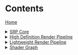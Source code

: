 <h1>Contents</h1>

<a href="https://github.com/Unity-Technologies/ScriptableRenderPipeline/wiki/">Home</a>

[//]: # "Core SRP"
<details>
<summary>
<a href="https://github.com/Unity-Technologies/ScriptableRenderPipeline/wiki/Core-SRP">SRP Core</a><br>
</summary>

<ul>
<a href="https://github.com/Unity-Technologies/ScriptableRenderPipeline/wiki/What-is-a-Render-Pipeline">What is a Render Pipeline</a><br>
<a href="https://github.com/Unity-Technologies/ScriptableRenderPipeline/wiki/What-is-a-Scriptable-Render-Pipeline">What is a Scriptable Render Pipeline</a><br>

<details>
<summary>
<a href="https://github.com/Unity-Technologies/ScriptableRenderPipeline/wiki/SRP-Overview">Rendering with SRP API</a>
</summary>
<ul>
<a href="https://github.com/Unity-Technologies/ScriptableRenderPipeline/wiki/SRP-Asset">The SRP Asset</a><br>
<a href="https://github.com/Unity-Technologies/ScriptableRenderPipeline/wiki/SRP-Instance">The SRP Instance</a><br>
<a href="https://github.com/Unity-Technologies/ScriptableRenderPipeline/wiki/SRP-Context">The Render Pipeline Context</a><br>
<a href="https://github.com/Unity-Technologies/ScriptableRenderPipeline/wiki/SRP-Culling">Culling</a><br>
<a href="https://github.com/Unity-Technologies/ScriptableRenderPipeline/wiki/SRP-Drawing">Drawing</a><br>
<a href="https://github.com/Unity-Technologies/ScriptableRenderPipeline/wiki/SRP-Editor">Editor Integration</a><br>
</ul>
</details>
<a href="https://github.com/Unity-Technologies/ScriptableRenderPipeline/wiki/XR-for-SRP">XR Support in SRP</a><br>
</ul>
</details>

[//]: # "HDRP"
<details>
<summary>
<a href="https://github.com/Unity-Technologies/ScriptableRenderPipeline/wiki/High-Definition-Render-Pipeline-overview">High Definition Render Pipeline</a>
</summary>

<ul>
<a href="https://blogs.unity3d.com/2018/09/24/the-high-definition-render-pipeline-getting-started-guide-for-artists/">HDRP Getting started for artists (Blog post)</a>
<details>
<summary>
<a href="https://github.com/Unity-Technologies/ScriptableRenderPipeline/wiki/Getting-started-with-HDRP">Getting Started</a>
</summary>
<ul>
<a href="https://github.com/Unity-Technologies/ScriptableRenderPipeline/wiki/Upgrading-to-HDRP">Upgrading to HDRP</a><br>
<a>Forward and Deferred Rendering</a><br>
</ul>
</details>

<details>
<summary>
<a>Volume Framework</a>
</summary>
<ul>
<a href="https://github.com/Unity-Technologies/ScriptableRenderPipeline/wiki/Volumes">Volumes</a><br>
</ul>
<ul>
<a href="https://github.com/Unity-Technologies/ScriptableRenderPipeline/wiki/VolumeComponent">Volume Component</a><br>
</ul>
</details>

<details>
<summary>
<a>Volume Components</a>
</summary>
<ul>
<a href="https://github.com/Unity-Technologies/ScriptableRenderPipeline/wiki/HDRP-Visual-Environment">Visual Environment</a><br>
<a href="https://github.com/Unity-Technologies/ScriptableRenderPipeline/wiki/HDRI-Sky">HDRI Sky</a><br>
<a href="https://github.com/Unity-Technologies/ScriptableRenderPipeline/wiki/Procedural-Sky">Procedural Sky</a><br>
<a href="https://github.com/Unity-Technologies/ScriptableRenderPipeline/wiki/Gradient-Sky">Gradient Sky</a><br>
<a href="https://github.com/Unity-Technologies/ScriptableRenderPipeline/wiki/Linear-Fog">Linear Fog</a><br>
<a href="https://github.com/Unity-Technologies/ScriptableRenderPipeline/wiki/Exponential-Fog">Exponential Fog</a><br>
<a href="https://github.com/Unity-Technologies/ScriptableRenderPipeline/wiki/Volumetric-Fog">Volumetric Fog</a><br>
<a href="https://github.com/Unity-Technologies/ScriptableRenderPipeline/wiki/HD-Shadow-Settings">HD Shadow Settings</a><br>
<a href="https://github.com/Unity-Technologies/ScriptableRenderPipeline/wiki/HD-Contact-Shadows">Contact Shadows</a><br>
<a href="https://github.com/Unity-Technologies/ScriptableRenderPipeline/wiki/HDRP-Volumetric-lighting-controller">Volumetric lighting controller</a><br>
<a href="https://github.com/Unity-Technologies/ScriptableRenderPipeline/wiki/Indirect-lighting-controller">Indirect lighting controller</a><br>
</ul>
</details>

<details>
<summary>
<a>Render Pipeline Settings</a>
</summary>
<ul>
<a href="https://github.com/Unity-Technologies/ScriptableRenderPipeline/wiki/HDRP-Asset">HDRP Asset</a><br>
<a href="https://github.com/Unity-Technologies/ScriptableRenderPipeline/wiki/Frame-Settings">Frame Settings</a><br>        
</ul>
</details>

<details>
<summary>
<a>Materials</a>
</summary>
<ul>

<details>
<summary>
<a>Shared Material Features</a><br>
</summary>
<ul>
<a href="https://github.com/Unity-Technologies/ScriptableRenderPipeline/wiki/Surface-Type">Surface Type</a><br>
<a>Double-Sided</a><br>
<a>Vertex Displacement</a>
<a>Tessellation</a><br>
<a>Ambient Occlusion</a><br>
<a>Specular Occlusion</a><br>
<a>Geometric AA</a><br>
<a>NormalMap AA</a><br>
<a>Alpha Cutoff</a><br>
</ul></details>

<a>Unlit</a><br>
<a href="https://github.com/Unity-Technologies/ScriptableRenderPipeline/wiki/Lit-Shader">Lit</a><br>
<a>Layered Lit</a><br>
<a>StackLit</a><br>
<a href="https://github.com/Unity-Technologies/ScriptableRenderPipeline/wiki/Terrain-Lit-Shader">Terrain Lit</a><br>
<a href="https://github.com/Unity-Technologies/ScriptableRenderPipeline/wiki/Fabric">Fabric</a><br>
<a>AXF</a><br>
<details>
<summary>
<a>Transparency</a><br>
</summary>
<ul>
<a>Material Priority</a><br>
<a>Blending Mode</a><br>
<a>Transparent Pass</a><br>
</ul></details>
<details>
<summary>
<a href="https://github.com/Unity-Technologies/ScriptableRenderPipeline/wiki/Subsurface-Scattering">Subsurface Scattering</a>
</summary>
<ul>
<a href="https://github.com/Unity-Technologies/ScriptableRenderPipeline/wiki/Diffusion-Profile">Diffusion Profile</a>
</ul>
<details>
</ul></details>
<details>
<summary>
<a>Lighting</a>
</summary>
<ul>
<a href="https://github.com/Unity-Technologies/ScriptableRenderPipeline/wiki/HDRP-Light-Component">HDRP Light</a><br>
<a href="https://github.com/Unity-Technologies/ScriptableRenderPipeline/wiki/Environment-Lighting">Environment Lighting</a><br>
<a href="https://github.com/Unity-Technologies/ScriptableRenderPipeline/wiki/Atmospheric-Scattering">Atmospheric Scattering</a><br>
<a href="https://github.com/Unity-Technologies/ScriptableRenderPipeline/wiki/HDRP-Shadows">Shadows</a><br>
<a href="https://github.com/Unity-Technologies/ScriptableRenderPipeline/wiki/Reflection-and-refraction">Reflection and refraction</a><br>
<a href="https://github.com/Unity-Technologies/ScriptableRenderPipeline/wiki/Cube-and-Planar-Reflection-Probes">Cube and Planar Reflection Probes</a><br>
<a href="https://github.com/Unity-Technologies/ScriptableRenderPipeline/wiki/Volumetric-lighting">Volumetric lighting</a><br>
<a href="https://github.com/Unity-Technologies/ScriptableRenderPipeline/wiki/Light-layers">Light Layers</a><br>     
<a href="https://github.com/Unity-Technologies/ScriptableRenderPipeline/wiki/Physical-light-units-and-intensities">Physical Light Units and Intensities</a><br>
</ul>
</details>
<details>
<summary>
<a>Object Sorting</a>
</summary>
<ul>
<a href="https://github.com/Unity-Technologies/ScriptableRenderPipeline/wiki/Material-Priority">Material Priority</a><br>
<a href="https://github.com/Unity-Technologies/ScriptableRenderPipeline/wiki/Renderer-Priority">Renderer Priority</a><br>
</ul>
</details>
<details><summary><a>Decals</a></summary>
<ul>
<a>Projector and Mesh Decal</a><br>
<a>Decal material</a><br>        
</ul>
</details>
<details><summary><a href="https://github.com/Unity-Technologies/ScriptableRenderPipeline/wiki/HDRPCamera">Camera</a></summary>
<ul>
<a href="https://github.com/Unity-Technologies/ScriptableRenderPipeline/wiki/MSAA">MSAA</a><br>
</ul>
</details>
<a>Post-Processing</a>
<details><summary><a>Customising HDRP</a><br></summary>
<ul>
<a href="https://github.com/Unity-Technologies/ScriptableRenderPipeline/wiki/Camera-Relative-Rendering-in-HDRP">Camera-Relative rendering</a><br>
<a>RT Handle System</a><br>
<a>Creating Materials</a><br>
<a>Render Passes</a><br>
<a href="https://github.com/Unity-Technologies/ScriptableRenderPipeline/wiki/Writing-A-Custom-Sky-Renderer">Writing a Custom Sky Renderer</a><br>
<a>How To Extend HDRP</a><br>

<a href="https://github.com/Unity-Technologies/ScriptableRenderPipeline/wiki/How-motion-vector-work">How motion vector work?</a><br>

</ul>
</details>
<a>Render Pipeline Debugging</a><br>
<a href="https://github.com/Unity-Technologies/ScriptableRenderPipeline/wiki/VR-in-HDRP">VR in HDRP</a><br>
<a href="https://github.com/Unity-Technologies/ScriptableRenderPipeline/wiki/High-Definition-Render-Pipeline-FAQ">Frequently Asked Questions</a><br>
<a>Technical Publications</a><br>
<a href="https://github.com/Unity-Technologies/ScriptableRenderPipeline/wiki/Glossary">Glossary</a><br>
<details>
<summary>
<a>Obsolete</a>
</summary>
<ul>
<a href="https://github.com/Unity-Technologies/ScriptableRenderPipeline/wiki/HDRP-Sky">Sky</a><br>
<a href="https://github.com/Unity-Technologies/ScriptableRenderPipeline/wiki/Renderer-Extensions">Renderer Extensions</a>
</ul>
</details>
</ul>
</details>
</details>

[//]: # "LWRP"

<details>
    <summary><a href="https://github.com/Unity-Technologies/ScriptableRenderPipeline/wiki/Lightweight-Render-Pipeline Overview">Lightweight Render Pipeline</a>
</summary>
</details>   

[//]: # "SHADER GRAPH"

<details>
<summary><a href="https://github.com/Unity-Technologies/ScriptableRenderPipeline/wiki/Shader-Graph">Shader Graph</a>
</summary>
<ul>

<details><summary>
<a href="https://github.com/Unity-Technologies/ScriptableRenderPipeline/wiki/Getting-Started-with-Shader-Graph">Getting Started</a><br></summary>
<ul>
<a href="https://github.com/Unity-Technologies/ScriptableRenderPipeline/wiki/Shader-Graph-Window">Shader Graph Window</a><br>
<a href="https://github.com/Unity-Technologies/ScriptableRenderPipeline/wiki/Blackboard">Blackboard</a><br>
<a href="https://github.com/Unity-Technologies/ScriptableRenderPipeline/wiki/Master-Preview">Master Preview</a><br>
<a href="https://github.com/Unity-Technologies/ScriptableRenderPipeline/wiki/Create-Node-Menu">Create Node Menu</a><br>
<a href="https://github.com/Unity-Technologies/ScriptableRenderPipeline/wiki/Shader-Graph-Asset">Shader Graph Asset</a><br><a href="https://github.com/Unity-Technologies/ScriptableRenderPipeline/wiki/Custom-Nodes-With-CodeFunctionNode">Custom Nodes with CodeFunctionNode</a></ul>
</details>



[//]: # "SUB-GRAPH"

<details><summary><a href="https://github.com/Unity-Technologies/ScriptableRenderPipeline/wiki/Sub-graph">Sub-graph</a>
</summary>
<ul><a href="https://github.com/Unity-Technologies/ScriptableRenderPipeline/wiki/Sub-graph-Asset">Sub-graph Asset</a><br>
</ul></details>

[//]: # "NODE"

<details><summary><a href="https://github.com/Unity-Technologies/ScriptableRenderPipeline/wiki/Node">Node</a>
</summary>
<ul><a href="https://github.com/Unity-Technologies/ScriptableRenderPipeline/wiki/Port">Port</a><br>
<a href="https://github.com/Unity-Technologies/ScriptableRenderPipeline/wiki/Edge">Edge</a><br>
<a href="https://github.com/Unity-Technologies/ScriptableRenderPipeline/wiki/Master-Node">Master Node</a><br></ul>
</details>

[//]: # "DATA"

<details><summary><a href="https://github.com/Unity-Technologies/ScriptableRenderPipeline/wiki/Data">Data</a>
</summary>
<ul><a href="https://github.com/Unity-Technologies/ScriptableRenderPipeline/wiki/Property-Types">Property Types</a><br>
<a href="https://github.com/Unity-Technologies/ScriptableRenderPipeline/wiki/Data-Types">Data Types</a><br>
<a href="https://github.com/Unity-Technologies/ScriptableRenderPipeline/wiki/Port-Bindings">Port Bindings</a><br>
</ul></details>

[//]: # "NODE LIBRARY"

<details><summary><a href="https://github.com/Unity-Technologies/ScriptableRenderPipeline/wiki/Node-Library">Node Library</a>
</summary>
<ul>
<details><summary><a href="https://github.com/Unity-Technologies/ScriptableRenderPipeline/wiki/Artistic-Nodes">Artistic</a></summary>
<ul>
<details><summary>Adjustment</summary>
<ul>
<a href="https://github.com/Unity-Technologies/ScriptableRenderPipeline/wiki/Channel-Mixer-Node">Channel Mixer</a><br>
<a href="https://github.com/Unity-Technologies/ScriptableRenderPipeline/wiki/Contrast-Node">Contrast</a><br>
<a href="https://github.com/Unity-Technologies/ScriptableRenderPipeline/wiki/Hue-Node">Hue</a><br>
<a href="https://github.com/Unity-Technologies/ScriptableRenderPipeline/wiki/Invert-Colors-Node">Invert Colors</a><br>
<a href="https://github.com/Unity-Technologies/ScriptableRenderPipeline/wiki/Replace-Color-Node">Replace Color</a><br>
<a href="https://github.com/Unity-Technologies/ScriptableRenderPipeline/wiki/Saturation-Node">Saturation</a><br>
<a href="https://github.com/Unity-Technologies/ScriptableRenderPipeline/wiki/White-Balance-Node">White Balance</a><br>
</ul>
</details>

<details><summary>Blend</summary>
<ul><a href="https://github.com/Unity-Technologies/ScriptableRenderPipeline/wiki/Blend-Node">Blend</a><br>
</ul></details>
<details><summary>Filter</summary>
<ul><a href="https://github.com/Unity-Technologies/ScriptableRenderPipeline/wiki/Dither-Node">Dither</a><br>
</ul></details>
<details><summary>Mask</summary>
<ul><a href="https://github.com/Unity-Technologies/ScriptableRenderPipeline/wiki/Channel-Mask-Node">Channel Mask</a><br>
<a href="https://github.com/Unity-Technologies/ScriptableRenderPipeline/wiki/Color-Mask-Node">Color Mask</a><br></ul>
</details>
<details><summary>Normal</summary>
<ul><a href="https://github.com/Unity-Technologies/ScriptableRenderPipeline/wiki/Normal-Blend-Node">Normal Blend</a><br>
<a href="https://github.com/Unity-Technologies/ScriptableRenderPipeline/wiki/Normal-Create-Node">Normal Create</a><br>
<a href="https://github.com/Unity-Technologies/ScriptableRenderPipeline/wiki/Normal-Strength-Node">Normal Strength</a><br>
<a href="https://github.com/Unity-Technologies/ScriptableRenderPipeline/wiki/Normal-Unpack-Node">Normal Unpack</a><br>
</ul></details>
<details><summary>Utility</summary>
<ul><a href="https://github.com/Unity-Technologies/ScriptableRenderPipeline/wiki/Colorspace-Conversion-Node">Colorspace Conversion</a><br>
</ul></details>
</ul>
</details>



<details><summary><a href="https://github.com/Unity-Technologies/ScriptableRenderPipeline/wiki/Channel-Nodes">Channel</a></summary>
<ul>
<a href="https://github.com/Unity-Technologies/ScriptableRenderPipeline/wiki/Combine-Node">Combine</a><br>
<a href="https://github.com/Unity-Technologies/ScriptableRenderPipeline/wiki/Flip-Node">Flip</a><br>
<a href="https://github.com/Unity-Technologies/ScriptableRenderPipeline/wiki/Split-Node">Split</a><br>
<a href="https://github.com/Unity-Technologies/ScriptableRenderPipeline/wiki/Swizzle-Node">Swizzle</a><br>
</ul>
</details>

<details><summary><a href="https://github.com/Unity-Technologies/ScriptableRenderPipeline/wiki/Input-Nodes">Input</a></summary>
<ul>
<details><summary>Basic</summary>
<ul>
<a href="https://github.com/Unity-Technologies/ScriptableRenderPipeline/wiki/Boolean-Node">Boolean</a><br>
<a href="https://github.com/Unity-Technologies/ScriptableRenderPipeline/wiki/Color-Node">Color</a><br>
<a href="https://github.com/Unity-Technologies/ScriptableRenderPipeline/wiki/Constant-Node">Constant</a><br>
<a href="https://github.com/Unity-Technologies/ScriptableRenderPipeline/wiki/Integer-Node">Integer</a><br>
<a href="https://github.com/Unity-Technologies/ScriptableRenderPipeline/wiki/Slider-Node">Slider</a><br>
<a href="https://github.com/Unity-Technologies/ScriptableRenderPipeline/wiki/Time-Node">Time</a><br>
<a href="https://github.com/Unity-Technologies/ScriptableRenderPipeline/wiki/Vector-1-Node">Vector 1</a><br>
<a href="https://github.com/Unity-Technologies/ScriptableRenderPipeline/wiki/Vector-2-Node">Vector 2</a><br>
<a href="https://github.com/Unity-Technologies/ScriptableRenderPipeline/wiki/Vector-3-Node">Vector 3</a><br>
<a href="https://github.com/Unity-Technologies/ScriptableRenderPipeline/wiki/Vector-4-Node">Vector 4</a><br>
</ul>
</details>
<details><summary>Geometry</summary>
<ul>
<a href="https://github.com/Unity-Technologies/ScriptableRenderPipeline/wiki/Bitangent-Vector-Node">Bitangent Vector</a><br>
<a href="https://github.com/Unity-Technologies/ScriptableRenderPipeline/wiki/Normal-Vector-Node">Normal Vector</a><br>
<a href="https://github.com/Unity-Technologies/ScriptableRenderPipeline/wiki/Position-Node">Position</a><br>
<a href="https://github.com/Unity-Technologies/ScriptableRenderPipeline/wiki/Screen-Position-Node">Screen Position</a><br>
<a href="https://github.com/Unity-Technologies/ScriptableRenderPipeline/wiki/Tangent-Vector-Node">Tangent Vector</a><br>
<a href="https://github.com/Unity-Technologies/ScriptableRenderPipeline/wiki/UV-Node">UV</a><br>
<a href="https://github.com/Unity-Technologies/ScriptableRenderPipeline/wiki/Vertex-Color-Node">Vertex Color</a><br>
<a href="https://github.com/Unity-Technologies/ScriptableRenderPipeline/wiki/View-Direction-Node">View Direction</a><br>
</ul>
</details>
<details><summary>Matrix</summary>
<ul><a href="https://github.com/Unity-Technologies/ScriptableRenderPipeline/wiki/Matrix-2x2-Node">Matrix 2x2</a><br>
<a href="https://github.com/Unity-Technologies/ScriptableRenderPipeline/wiki/Matrix-3x3-Node">Matrix 3x3</a><br>
<a href="https://github.com/Unity-Technologies/ScriptableRenderPipeline/wiki/Matrix-4x4-Node">Matrix 4x4</a><br>
<a href="https://github.com/Unity-Technologies/ScriptableRenderPipeline/wiki/Transformation-Matrix-Node">Transformation Matrix</a><br></ul>
</details>
<details><summary>PBR</summary>
<ul><a href="https://github.com/Unity-Technologies/ScriptableRenderPipeline/wiki/Dielectric-Specular-Node">Dielectric Specular</a><br>
<a href="https://github.com/Unity-Technologies/ScriptableRenderPipeline/wiki/Metal-Reflectance-Node">Metal Reflectance</a><br></ul>
</details>
<details><summary>Scene</summary>
<ul><a href="https://github.com/Unity-Technologies/ScriptableRenderPipeline/wiki/Ambient-Node">Ambient</a><br>
<a href="https://github.com/Unity-Technologies/ScriptableRenderPipeline/wiki/Camera-Node">Camera</a><br>
<a href="https://github.com/Unity-Technologies/ScriptableRenderPipeline/wiki/Fog-Node">Fog</a><br>
<a href="https://github.com/Unity-Technologies/ScriptableRenderPipeline/wiki/Light-Probe-Node">Light Probe</a><br>
<a href="https://github.com/Unity-Technologies/ScriptableRenderPipeline/wiki/Object-Node">Object</a><br>
<a href="https://github.com/Unity-Technologies/ScriptableRenderPipeline/wiki/Reflection-Probe-Node">Reflection Probe</a><br>
<a href="https://github.com/Unity-Technologies/ScriptableRenderPipeline/wiki/Screen-Node">Screen</a><br></ul>
</details>
<details><summary>Texture</summary>
<ul><a href="https://github.com/Unity-Technologies/ScriptableRenderPipeline/wiki/Cubemap-Asset-Node">Cubemap Asset</a><br>
<a href="https://github.com/Unity-Technologies/ScriptableRenderPipeline/wiki/Sample-Cubemap-Node">Sample Cubemap</a><br>
<a href="https://github.com/Unity-Technologies/ScriptableRenderPipeline/wiki/Sample-Texture-2D-Node">Sample Texture 2D</a><br>
<a href="https://github.com/Unity-Technologies/ScriptableRenderPipeline/wiki/Sampler-State-Node">Sampler State</a><br>
<a href="https://github.com/Unity-Technologies/ScriptableRenderPipeline/wiki/Texture-2D-Asset-Node">Texture 2D Asset</a><br></ul>
</details>
</ul>
</details>

<details><summary><a href="https://github.com/Unity-Technologies/ScriptableRenderPipeline/wiki/Master-Nodes">Master</a></summary>
<ul><a href="https://github.com/Unity-Technologies/ScriptableRenderPipeline/wiki/PBR-Master-Node">PBR</a><br>
<a href="https://github.com/Unity-Technologies/ScriptableRenderPipeline/wiki/Unlit-Master-Node">Unlit</a><br></ul>
</details>

<details><summary><a href="https://github.com/Unity-Technologies/ScriptableRenderPipeline/wiki/Math-Nodes">Math</a></summary>
<ul><details><summary>Basic</summary>
<ul><a href="https://github.com/Unity-Technologies/ScriptableRenderPipeline/wiki/Add-Node">Add</a><br>
<a href="https://github.com/Unity-Technologies/ScriptableRenderPipeline/wiki/Divide-Node">Divide</a><br>
<a href="https://github.com/Unity-Technologies/ScriptableRenderPipeline/wiki/Multiply-Node">Multiply</a><br>
<a href="https://github.com/Unity-Technologies/ScriptableRenderPipeline/wiki/Power-Node">Power</a><br>
<a href="https://github.com/Unity-Technologies/ScriptableRenderPipeline/wiki/Square-Root-Node">Square Root</a><br>
<a href="https://github.com/Unity-Technologies/ScriptableRenderPipeline/wiki/Subtract-Node">Subtract</a><br></ul>
</details>
<details><summary>Advanced</summary>
<ul><a href="https://github.com/Unity-Technologies/ScriptableRenderPipeline/wiki/Absolute-Node">Absolute</a><br>
<a href="https://github.com/Unity-Technologies/ScriptableRenderPipeline/wiki/Exponential-Node">Exponential</a><br>
<a href="https://github.com/Unity-Technologies/ScriptableRenderPipeline/wiki/Length-Node">Length</a><br>
<a href="https://github.com/Unity-Technologies/ScriptableRenderPipeline/wiki/Log-Node">Log</a><br>
<a href="https://github.com/Unity-Technologies/ScriptableRenderPipeline/wiki/Modulo-Node">Modulo</a><br>
<a href="https://github.com/Unity-Technologies/ScriptableRenderPipeline/wiki/Negate-Node">Negate</a><br>
<a href="https://github.com/Unity-Technologies/ScriptableRenderPipeline/wiki/Normalize-Node">Normalize</a><br>
<a href="https://github.com/Unity-Technologies/ScriptableRenderPipeline/wiki/Posterize-Node">Posterize</a><br>
<a href="https://github.com/Unity-Technologies/ScriptableRenderPipeline/wiki/Reciprocal-Node">Reciprocal</a><br>
<a href="https://github.com/Unity-Technologies/ScriptableRenderPipeline/wiki/Reciprocal-Square-Root-Node">Reciprocal Square Root</a><br></ul>
</details>
<details><summary>Derivative</summary>
<ul><a href="https://github.com/Unity-Technologies/ScriptableRenderPipeline/wiki/DDX-Node">DDX</a><br>
<a href="https://github.com/Unity-Technologies/ScriptableRenderPipeline/wiki/DDXY-Node">DDXY</a><br>
<a href="https://github.com/Unity-Technologies/ScriptableRenderPipeline/wiki/DDY-Node">DDY</a><br></ul>
</details>
<details><summary>Interpolation</summary>
<ul><a href="https://github.com/Unity-Technologies/ScriptableRenderPipeline/wiki/Inverse-Lerp-Node">Inverse Lerp</a><br>
<a href="https://github.com/Unity-Technologies/ScriptableRenderPipeline/wiki/Lerp-Node">Lerp</a><br>
<a href="https://github.com/Unity-Technologies/ScriptableRenderPipeline/wiki/Smoothstep-Node">Smoothstep</a><br></ul>
</details>
<details><summary>Matrix</summary>
<ul><a href="https://github.com/Unity-Technologies/ScriptableRenderPipeline/wiki/Matrix-Construction-Node">Matrix Construction</a><br>
<a href="https://github.com/Unity-Technologies/ScriptableRenderPipeline/wiki/Matrix-Determinant-Node">Matrix Determinant</a><br>
<a href="https://github.com/Unity-Technologies/ScriptableRenderPipeline/wiki/Matrix-Split-Node">Matrix Split</a><br>
<a href="https://github.com/Unity-Technologies/ScriptableRenderPipeline/wiki/Matrix-Transpose-Node">Matrix Transpose</a><br></ul>
</details>
<details><summary>Range</summary>
<ul><a href="https://github.com/Unity-Technologies/ScriptableRenderPipeline/wiki/Clamp-Node">Clamp</a><br>
<a href="https://github.com/Unity-Technologies/ScriptableRenderPipeline/wiki/Fraction-Node">Fraction</a><br>
<a href="https://github.com/Unity-Technologies/ScriptableRenderPipeline/wiki/Maximum-Node">Maximum</a><br>
<a href="https://github.com/Unity-Technologies/ScriptableRenderPipeline/wiki/Minimum-Node">Minimum</a><br>
<a href="https://github.com/Unity-Technologies/ScriptableRenderPipeline/wiki/One-Minus-Node">One Minus</a><br>
<a href="https://github.com/Unity-Technologies/ScriptableRenderPipeline/wiki/Random-Range-Node">Random Range</a><br>
<a href="https://github.com/Unity-Technologies/ScriptableRenderPipeline/wiki/Remap-Node">Remap</a><br>
<a href="https://github.com/Unity-Technologies/ScriptableRenderPipeline/wiki/Saturate-Node">Saturate</a><br></ul>
</details>
<details><summary>Round</summary>
<ul><a href="https://github.com/Unity-Technologies/ScriptableRenderPipeline/wiki/Ceiling-Node">Ceiling</a><br>
<a href="https://github.com/Unity-Technologies/ScriptableRenderPipeline/wiki/Floor-Node">Floor</a><br>
<a href="https://github.com/Unity-Technologies/ScriptableRenderPipeline/wiki/Round-Node">Round</a><br>
<a href="https://github.com/Unity-Technologies/ScriptableRenderPipeline/wiki/Sign-Node">Sign</a><br>
<a href="https://github.com/Unity-Technologies/ScriptableRenderPipeline/wiki/Step-Node">Step</a><br>
<a href="https://github.com/Unity-Technologies/ScriptableRenderPipeline/wiki/Truncate-Node">Truncate</a><br></ul>
</details>
<details><summary>Trigonometry</summary>
<ul><a href="https://github.com/Unity-Technologies/ScriptableRenderPipeline/wiki/Arccosine-Node">Arccosine</a><br>
<a href="https://github.com/Unity-Technologies/ScriptableRenderPipeline/wiki/Arcsine-Node">Arcsine</a><br>
<a href="https://github.com/Unity-Technologies/ScriptableRenderPipeline/wiki/Arctangent-Node">Arctangent</a><br>
<a href="https://github.com/Unity-Technologies/ScriptableRenderPipeline/wiki/Arctangent2-Node">Arctangent2</a><br>
<a href="https://github.com/Unity-Technologies/ScriptableRenderPipeline/wiki/Cosine-Node">Cosine</a><br>
<a href="https://github.com/Unity-Technologies/ScriptableRenderPipeline/wiki/Degrees-To-Radians-Node">Degrees To Radians</a><br>
<a href="https://github.com/Unity-Technologies/ScriptableRenderPipeline/wiki/Hyperbolic-Cosine-Node">Hyperbolic Cosine</a><br>
<a href="https://github.com/Unity-Technologies/ScriptableRenderPipeline/wiki/Hyperbolic-Sine-Node">Hyperbolic Sine</a><br>
<a href="https://github.com/Unity-Technologies/ScriptableRenderPipeline/wiki/Hyperbolic-Tangent-Node">Hyperbolic Tangent</a><br>
<a href="https://github.com/Unity-Technologies/ScriptableRenderPipeline/wiki/Radians-To-Degrees-Node">Radians To Degrees</a><br>
<a href="https://github.com/Unity-Technologies/ScriptableRenderPipeline/wiki/Sine-Node">Sine</a><br>
<a href="https://github.com/Unity-Technologies/ScriptableRenderPipeline/wiki/Tangent-Node">Tangent</a><br></ul>
</details>
<details><summary>Vector</summary>
<ul><a href="https://github.com/Unity-Technologies/ScriptableRenderPipeline/wiki/Cross-Product-Node">Cross Product</a><br>
<a href="https://github.com/Unity-Technologies/ScriptableRenderPipeline/wiki/Distance-Node">Distance</a><br>
<a href="https://github.com/Unity-Technologies/ScriptableRenderPipeline/wiki/Dot-Product-Node">Dot Product</a><br>
<a href="https://github.com/Unity-Technologies/ScriptableRenderPipeline/wiki/Fresnel-Effect-Node">Fresnel Effect</a><br>
<a href="https://github.com/Unity-Technologies/ScriptableRenderPipeline/wiki/Projection-Node">Projection</a><br>
<a href="https://github.com/Unity-Technologies/ScriptableRenderPipeline/wiki/Rejection-Node">Rejection</a><br>
<a href="https://github.com/Unity-Technologies/ScriptableRenderPipeline/wiki/Transform-Node">Transform</a><br></ul>
</details>
</ul></details>

<details><summary><a href="https://github.com/Unity-Technologies/ScriptableRenderPipeline/wiki/Procedural-Nodes">Procedural</a></summary>
<ul><a href="https://github.com/Unity-Technologies/ScriptableRenderPipeline/wiki/Checkerboard-Node">Checkerboard</a></ul>

<details><summary>Noise</summary>
<ul><a href="https://github.com/Unity-Technologies/ScriptableRenderPipeline/wiki/Gradient-Noise-Node">Gradient Noise</a><br>
<a href="https://github.com/Unity-Technologies/ScriptableRenderPipeline/wiki/Simple-Noise-Node">Simple Noise</a><br>
<a href="https://github.com/Unity-Technologies/ScriptableRenderPipeline/wiki/Voronoi-Node">Voronoi</a><br></ul>
</details>
<details><summary>Shape</summary>
<ul><a href="https://github.com/Unity-Technologies/ScriptableRenderPipeline/wiki/Ellipse-Node">Ellipse</a><br>
<a href="https://github.com/Unity-Technologies/ScriptableRenderPipeline/wiki/Polygon-Node">Polygon</a><br>
<a href="https://github.com/Unity-Technologies/ScriptableRenderPipeline/wiki/Rectangle-Node">Rectangle</a><br>
<a href="https://github.com/Unity-Technologies/ScriptableRenderPipeline/wiki/Rounded-Rectangle-Node">Rounded Rectangle</a><br></ul>
</details>
</details>

<details><summary><a href="https://github.com/Unity-Technologies/ScriptableRenderPipeline/wiki/Utility-Nodes">Utility</a></summary>
<ul><a href="https://github.com/Unity-Technologies/ScriptableRenderPipeline/wiki/Preview-Node">Preview</a><br>
<a href="https://github.com/Unity-Technologies/ScriptableRenderPipeline/wiki/Sub-graph-Node">Sub-graph</a><br>
</ul>
<details><summary>Logic</summary>
<ul><a href="https://github.com/Unity-Technologies/ScriptableRenderPipeline/wiki/All-Node">All</a><br>
<a href="https://github.com/Unity-Technologies/ScriptableRenderPipeline/wiki/And-Node">And</a><br>
<a href="https://github.com/Unity-Technologies/ScriptableRenderPipeline/wiki/Any-Node">Any</a><br>
<a href="https://github.com/Unity-Technologies/ScriptableRenderPipeline/wiki/Branch-Node">Branch</a><br>
<a href="https://github.com/Unity-Technologies/ScriptableRenderPipeline/wiki/Comparison-Node">Comparison</a><br>
<a href="https://github.com/Unity-Technologies/ScriptableRenderPipeline/wiki/Is-Infinite-Node">Is Infinite</a><br>
<a href="https://github.com/Unity-Technologies/ScriptableRenderPipeline/wiki/Is-NaN-Node">Is NaN</a><br>
<a href="https://github.com/Unity-Technologies/ScriptableRenderPipeline/wiki/Nand-Node">Nand</a><br>
<a href="https://github.com/Unity-Technologies/ScriptableRenderPipeline/wiki/Not-Node">Not</a><br>
<a href="https://github.com/Unity-Technologies/ScriptableRenderPipeline/wiki/Or-Node">Or</a><br></ul>
</details>
</details>
</ul>
<ul>
<details><summary><a href="https://github.com/Unity-Technologies/ScriptableRenderPipeline/wiki/UV-Nodes">UV</a></summary>
<ul><a href="https://github.com/Unity-Technologies/ScriptableRenderPipeline/wiki/Flipbook-Node">Flipbook</a><br>
<a href="https://github.com/Unity-Technologies/ScriptableRenderPipeline/wiki/Polar-Coordinates-Node">Polar Coordinates</a><br>
<a href="https://github.com/Unity-Technologies/ScriptableRenderPipeline/wiki/Radial-Shear-Node">Radial Shear</a><br>
<a href="https://github.com/Unity-Technologies/ScriptableRenderPipeline/wiki/Rotate-Node">Rotate</a><br>
<a href="https://github.com/Unity-Technologies/ScriptableRenderPipeline/wiki/Spherize-Node">Spherize</a><br>
<a href="https://github.com/Unity-Technologies/ScriptableRenderPipeline/wiki/Tiling-And-Offset-Node">Tiling And Offset</a><br>
<a href="https://github.com/Unity-Technologies/ScriptableRenderPipeline/wiki/Triplanar-Node">Triplanar</a><br>
<a href="https://github.com/Unity-Technologies/ScriptableRenderPipeline/wiki/Twirl-Node">Twirl</a><br></ul>
</details>
</ul>
</details>

<details><summary><a href="https://github.com/Unity-Technologies/ScriptableRenderPipeline/wiki/Scripting-API">Scripting API</a>
</summary>
<ul><details><summary><a href="https://github.com/Unity-Technologies/ScriptableRenderPipeline/wiki/CodeFunctionNode">CodeFunctionNode</a>
</summary>
<ul><a href="https://github.com/Unity-Technologies/ScriptableRenderPipeline/wiki/CodeFunctionNode-Port-Types">Port Types</a><br>
<a href="https://github.com/Unity-Technologies/ScriptableRenderPipeline/wiki/SlotAttribute">SlotAttribute</a><br>
<a href="https://github.com/Unity-Technologies/ScriptableRenderPipeline/wiki/Binding">Binding</a><br>
<a href="https://github.com/Unity-Technologies/ScriptableRenderPipeline/wiki/GetFunctionToConvert">GetFunctionToConvert</a><br></ul>
</details></ul>
</details>
</ul>
</details>